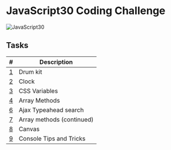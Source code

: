 # JavaScript30 Coding Challenge

![JavaScript30](http://i.imgur.com/G4tS8pV.png)

## Tasks

| # | Description |
|---|-------------|
| [1](./1-drum-kit) | Drum kit |
| [2](./2-clock) | Clock |
| [3](./3-css-variables) | CSS Variables |
| [4](./4-array-methods) | Array Methods |
| [6](./6-ajax-typeahead-search) | Ajax Typeahead search |
| [7](./7-more-array-methods) | Array methods (continued) |
| [8](./8-canvas) | Canvas |
| [9](./9-console-tips) | Console Tips and Tricks |
